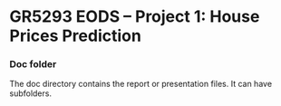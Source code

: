 # GR5293 EODS – Project 1:  House Prices Prediction

### Doc folder

The doc directory contains the report or presentation files. It can have subfolders.  
